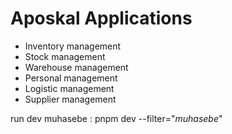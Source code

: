 # Aposkal Applications

- Inventory management
- Stock management
- Warehouse management
- Personal management
- Logistic management
- Supplier management

run dev muhasebe : pnpm dev --filter="_muhasebe_"
